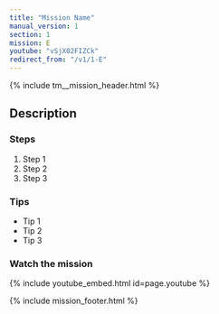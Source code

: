 ```yaml
---
title: "Mission Name"
manual_version: 1
section: 1
mission: E
youtube: "vSjX02FIZCk"
redirect_from: "/v1/1-E"
---
```


{% include tm__mission_header.html %}

## Description

### Steps

1. Step 1
2. Step 2
3. Step 3

### Tips

* Tip 1
* Tip 2
* Tip 3

### Watch the mission

{% include youtube_embed.html id=page.youtube %}

{% include mission_footer.html %}